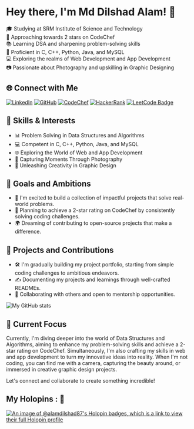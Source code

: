 # Hey there, I'm Md Dilshad Alam! 👋

🎓 Studying at SRM Institute of Science and Technology  
🌟 Approaching towards 2 stars on CodeChef  
📚 Learning DSA and sharpening problem-solving skills  
🚀 Proficient in C, C++, Python, Java, and MySQL  
💻 Exploring the realms of Web Development and App Development  
📷 Passionate about Photography and upskilling in Graphic Designing  

## 🌐 Connect with Me

[![LinkedIn](https://img.shields.io/badge/LinkedIn-alamdilshad87-blue?style=flat&logo=linkedin&logoColor=white)](https://www.linkedin.com/in/alamdilshad87)
[![GitHub](https://img.shields.io/badge/Github-alamdilshad87-black?style=flat&logo=github&logoColor=white)](https://github.com/alamdilshad87)
[![CodeChef](https://img.shields.io/badge/CodeChef-alamdilshad87-%23B92B27?style=flat&logo=codechef&logoColor=white)](https://www.codechef.com/users/alam_dilshad87)
[![HackerRank](https://img.shields.io/badge/HackerRank-alamdilshad87-brightgreen?style=flat&logo=hackerrank&logoColor=white)](https://www.hackerrank.com/ma8680)
[![LeetCode Badge](https://img.shields.io/badge/LeetCode-alamdilshad87-orange?style=flat&logo=leetcode&logoColor=white)](https://leetcode.com/alam_dilshad87)


## 🚀 Skills & Interests

- 📊 Problem Solving in Data Structures and Algorithms
- 💻 Competent in C, C++, Python, Java, and MySQL
- 🌐 Exploring the World of Web and App Development
- 📸 Capturing Moments Through Photography
- 🎨 Unleashing Creativity in Graphic Design
  
## 🚀 Goals and Ambitions

- 🔭 I'm excited to build a collection of impactful projects that solve real-world problems.
- 🌟 Planning to achieve a 2-star rating on CodeChef by consistently solving coding challenges.
- 🌍 Dreaming of contributing to open-source projects that make a difference.

## 📂 Projects and Contributions

- 🛠️ I'm gradually building my project portfolio, starting from simple coding challenges to ambitious endeavors.
- ✍️ Documenting my projects and learnings through well-crafted READMEs.
- 🤝 Collaborating with others and open to mentorship opportunities.

![My GitHub stats](https://github-readme-stats.vercel.app/api?username=alamdilshad87&show_icons=true&theme=transparent)

## 🌱 Current Focus

Currently, I'm diving deeper into the world of Data Structures and Algorithms, aiming to enhance my problem-solving skills and achieve a 2-star rating on CodeChef. Simultaneously, I'm also crafting my skills in web and app development to turn my innovative ideas into reality. When I'm not coding, you can find me with a camera, capturing the beauty around, or immersed in creative graphic design projects.

Let's connect and collaborate to create something incredible!

## My Holopins : 🦖


[![An image of @alamdilshad87's Holopin badges, which is a link to view their full Holopin profile](https://holopin.me/alamdilshad87)](https://holopin.io/@alamdilshad87)

